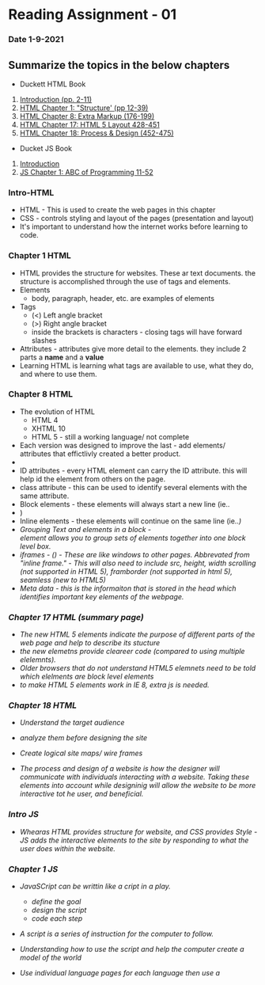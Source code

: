 # Reading Assignment - 01
### Date 1-9-2021
 
## Summarize the topics in the below chapters
- Duckett HTML Book
1. [Introduction (pp. 2-11)](#intro-html)
1. [HTML Chapter 1: "Structure' (pp 12-39)](#chapter-1-html)
1. [HTML Chapter 8: Extra Markup (176-199)](#chapter-8-html)
1. [HTML Chapter 17: HTML 5 Layout 428-451](#chapter-17-html)
1. [HTML Chapter 18: Process & Design (452-475)](#chapter-18-html)

- Ducket JS Book
1. [Introduction](#intro-js)
1. [JS Chapter 1: ABC of Programming 11-52](#chapter-1-js)

### Intro-HTML
- HTML - This is used to create the web pages in this chapter
- CSS - controls styling and layout of the pages (presentation and layout)
- It's important to understand how the internet works before learning to code.
### Chapter 1 HTML
- HTML provides the structure for websites. These ar  text documents. the structure is accomplished through the use of tags and elements.
- Elements
    - body, paragraph, header, etc. are examples of elements
- Tags
    - (<) Left angle bracket
    - (>) Right angle bracket
    - inside the brackets is characters - closing tags will have forward slashes
- Attributes - attributes give more detail to the elements. they include 2 parts a **name** and a **value**
- Learning HTML is learning what tags are available to use, what they do, and where to use them.
### Chapter 8 HTML
- The evolution of HTML
  - HTML 4
  - XHTML 10
  - HTML 5 - still a working language/ not complete
- Each version was designed to improve the last - add elements/ attributes that effictlivly created a better product.
- <!-- ommited comment for HTML Here -->
-  ID attributes - every HTML element can carry the ID attribute. this will help id the element from others on the page.
- class attribute - this can be used to identify several elements with the same attribute.
- Block elements - these elements will always start a new line (ie..<li>)
- Inline elements - these elements will continue on the same line (ie..<em>)
- Grouping Text and elements in a block - <div> element allows you  to group sets of elements together into one block level box.
- iframes - (<iframes>) - These are like windows to other pages. Abbrevated from "inline frame." - This will  also need to include src, height, width scrolling (not supported in HTML 5), framborder (not supported in html 5), seamless (new to HTML5)
- Meta data - this is the informaiton that is stored in the head which identifies important key elements of the webpage.  
### Chapter 17 HTML (summary page)
- The new HTML 5 elements indicate the purpose of different parts of the web page and help to describe its stucture
- the new elemetns provide cleareer code (compared to using multiple <div> elelemnts).
- Older browsers that do not understand HTML5 elemnets need to be told which elelments are block level elements
- to make HTML 5 elements work in IE 8, extra js is needed.
### Chapter 18 HTML
- Understand the target audience
- analyze them before designing the site

- Create logical site maps/ wire frames
- The process and design of a website is how the designer will communicate with individuals interacting with a website. Taking these elements into account while designinig will allow the website to be more interactive tot he user, and beneficial.

### Intro JS
- Whearas HTML provides structure for website, and CSS provides Style - JS adds the interactive elements to the site by responding to what the user does within the website.
### Chapter 1 JS
- JavaSCript can be writtin like a cript in a play. 
  - define the goal
  - design the script
  - code each step
- A script is a series of instruction for the computer to follow.
- Understanding how to use the script and help the computer create a model of the world 
- Use individual language pages for each language then use a <script> tag to tie them togetherr in the HTML page for viewing and interaction.


- [Main Page](https://jinman36.github.io/reading-notes/)